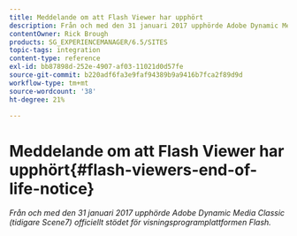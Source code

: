```yaml
---
title: Meddelande om att Flash Viewer har upphört
description: Från och med den 31 januari 2017 upphörde Adobe Dynamic Media Classic officiellt stödet för visningsprogramplattformen Flash.
contentOwner: Rick Brough
products: SG_EXPERIENCEMANAGER/6.5/SITES
topic-tags: integration
content-type: reference
exl-id: bb87898d-252e-4907-af03-11021d0d57fe
source-git-commit: b220adf6fa3e9faf94389b9a9416b7fca2f89d9d
workflow-type: tm+mt
source-wordcount: '38'
ht-degree: 21%

---
```


# Meddelande om att Flash Viewer har upphört{#flash-viewers-end-of-life-notice}

*Från och med den 31 januari 2017 upphörde Adobe Dynamic Media Classic (tidigare Scene7) officiellt stödet för visningsprogramplattformen Flash.*

<!-- *For more information about this important change, see the following FAQ website:*

[https://docs.adobe.com/content/docs/en/aem/6-1/administer/integration/marketing-cloud/scene7/flash-eol.html](https://docs.adobe.com/content/docs/en/aem/6-1/administer/integration/marketing-cloud/scene7/flash-eol.html). -->
